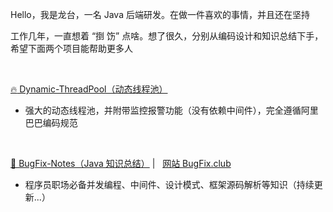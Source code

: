 Hello，我是龙台，一名 Java 后端研发。在做一件喜欢的事情，并且还在坚持

工作几年，一直想着 “捯 饬” 点啥。想了很久，分别从编码设计和知识总结下手，希望下面两个项目能帮助更多人

<br/>

[ :fire: Dynamic-ThreadPool（动态线程池）](https://github.com/acmenlt/dynamic-threadpool)

- 强大的动态线程池，并附带监控报警功能（没有依赖中间件），完全遵循阿里巴巴编码规范


<br/>

[ 🌟 BugFix-Notes（Java 知识总结）](https://github.com/acmenlt/Bugfix-Notes) | &nbsp; [网站 BugFix.club](https://bugfix.club)

- 程序员职场必备并发编程、中间件、设计模式、框架源码解析等知识（持续更新...）
